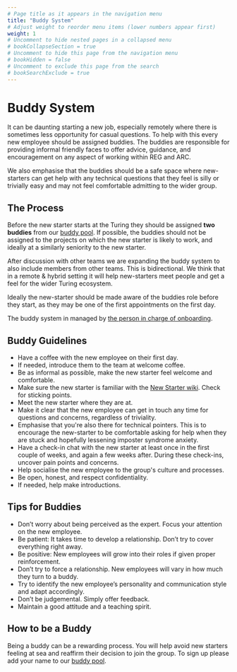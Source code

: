 ```yaml
---
# Page title as it appears in the navigation menu
title: "Buddy System"
# Adjust weight to reorder menu items (lower numbers appear first)
weight: 1
# Uncomment to hide nested pages in a collapsed menu
# bookCollapseSection = true
# Uncomment to hide this page from the navigation menu
# bookHidden = false
# Uncomment to exclude this page from the search
# bookSearchExclude = true
---
```


# Buddy System

It can be daunting starting a new job, especially remotely where there is sometimes less opportunity for casual questions.
To help with this every new employee should be assigned buddies.
The buddies are responsible for providing informal friendly faces to offer advice, guidance, and encouragement on any aspect of working within REG and ARC.

We also emphasise that the buddies should be a safe space where new-starters can get help with any technical questions that they feel is silly or trivially easy and may not feel comfortable admitting to the wider group.

## The Process

Before the new starter starts at the Turing they should be assigned **two buddies** from our [buddy pool](https://github.com/alan-turing-institute/research-engineering-group/wiki/Buddy-Sign-up-and-Matches).
If possible, the buddies should not be assigned to the projects on which the new starter is likely to work, and ideally at a similarly seniority to the new starter.

After discussion with other teams we are expanding the buddy system to also include members from other teams.
This is bidirectional.
We think that in a remote & hybrid setting it will help new-starters meet people and get a feel for the wider Turing ecosystem.

Ideally the new-starter should be made aware of the buddies role before they start, as they may be one of the first appointments on the first day.

The buddy system in managed by [the person in charge of
onboarding](https://github.com/alan-turing-institute/research-engineering-group/wiki/The-REGistry#responsibilities).

## Buddy Guidelines

- Have a coffee with the new employee on their first day.
- If needed, introduce them to the team at welcome coffee.
- Be as informal as possible, make the new starter feel welcome and comfortable.
- Make sure the new starter is familiar with the [New Starter wiki](https://github.com/alan-turing-institute/research-engineering-group/wiki/New-Joiners:-Start-here). Check for sticking points.
- Meet the new starter where they are at.
- Make it clear that the new employee can get in touch any time for questions and concerns, regardless of triviality.
- Emphasise that you're also there for technical pointers. This is to encourage the new-starter to be comfortable asking for help when they are stuck and hopefully lessening imposter syndrome anxiety.
- Have a check-in chat with the new starter at least once in the first couple of weeks, and again a few weeks after. During these check-ins, uncover pain points and concerns.
- Help socialise the new employee to the group's culture and processes.
- Be open, honest, and respect confidentiality.
- If needed, help make introductions.

## Tips for Buddies

- Don’t worry about being perceived as the expert. Focus your attention on the new employee.
- Be patient: It takes time to develop a relationship. Don’t try to cover everything right away.
- Be positive: New employees will grow into their roles if given proper reinforcement.
- Don’t try to force a relationship. New employees will vary in how much they turn to a buddy.
- Try to identify the new employee’s personality and communication style and adapt accordingly.
- Don’t be judgemental. Simply offer feedback.
- Maintain a good attitude and a teaching spirit.

## How to be a Buddy

Being a buddy can be a rewarding process.
You will help avoid new starters feeling at sea and reaffirm their decision to join the group.
To sign up please add your name to our [buddy pool](https://github.com/alan-turing-institute/research-engineering-group/wiki/Buddy-Sign-up-and-Matches).
